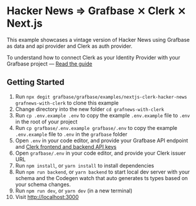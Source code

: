 # Hacker News => Grafbase ⨯ Clerk ⨯ Next.js

This example showcases a vintage version of Hacker News using Grafbase as data and api provider and Clerk as auth provider.

To understand how to connect Clerk as your Identity Provider with your Grafbase project &mdash; [Read the guide](https://grafbase.com/guides/using-clerk-as-your-identity-provider-with-grafbase)

## Getting Started

1. Run `npx degit grafbase/grafbase/examples/nextjs-clerk-hacker-news grafnews-with-clerk` to clone this example
2. Change directory into the new folder `cd grafnews-with-clerk`
3. Run `cp .env.example .env` to copy the example `.env.example` file to `.env` in the root of your project
4. Run `cp grafbase/.env.example grafbase/.env` to copy the example `.env.example` file to `.env` in the `grafbase` folder
5. Open `.env` in your code editor, and provide your Grafbase API endpoint and [Clerk frontend and backend API keys](https://dashboard.clerk.dev/last-active?path=api-keys)
6. Open `grafbase/.env` in your code editor, and provide your Clerk issuer URL
7. Run `npm install`, or `yarn install` to install dependencies
8. Run `npm run backend`, or `yarn backend` to start local dev server with your schema and the Codegen watch that auto generates ts types based on your schema changes.
9. Run `npm run dev`, or `yarn dev` (in a new terminal)
10. Visit [http://localhost:3000](http://localhost:3000)





